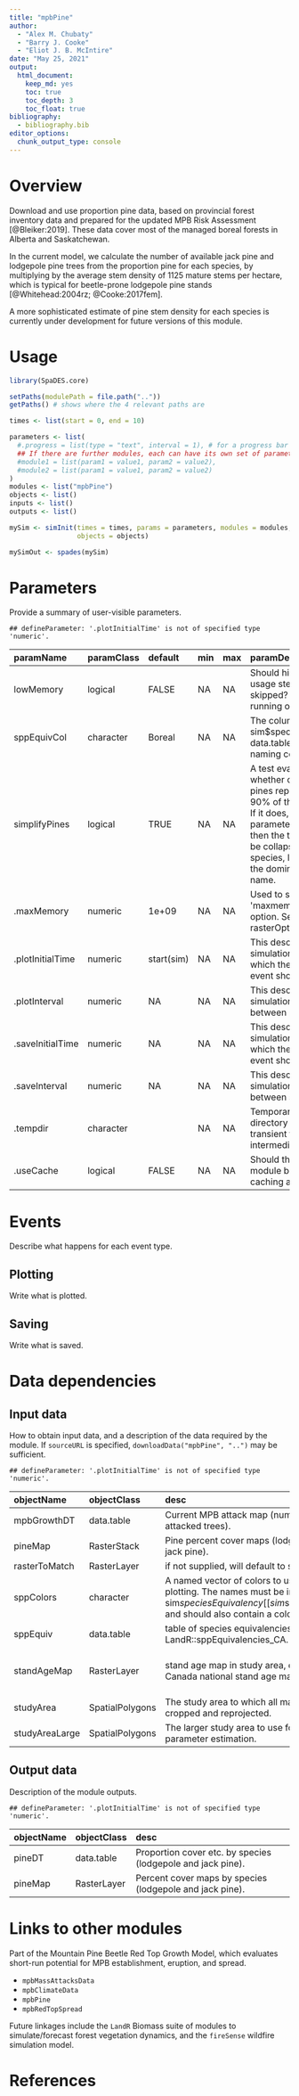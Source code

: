 ```yaml
---
title: "mpbPine"
author:
  - "Alex M. Chubaty"
  - "Barry J. Cooke"
  - "Eliot J. B. McIntire"
date: "May 25, 2021"
output:
  html_document:
    keep_md: yes
    toc: true
    toc_depth: 3
    toc_float: true
bibliography:
  - bibliography.bib
editor_options:
  chunk_output_type: console
---
```




# Overview

Download and use proportion pine data, based on provincial forest inventory data and prepared for the updated MPB Risk Assessment [@Bleiker:2019].
These data cover most of the managed boreal forests in Alberta and Saskatchewan.

In the current model, we calculate the number of available jack pine and lodgepole pine trees from the proportion pine for each species, by multiplying by the average stem density of 1125 mature stems per hectare, which is typical for beetle-prone lodgepole pine stands [@Whitehead:2004rz; @Cooke:2017fem].

A more sophisticated estimate of pine stem density for each species is currently under development for future versions of this module.

# Usage


```r
library(SpaDES.core)

setPaths(modulePath = file.path(".."))
getPaths() # shows where the 4 relevant paths are

times <- list(start = 0, end = 10)

parameters <- list(
  #.progress = list(type = "text", interval = 1), # for a progress bar
  ## If there are further modules, each can have its own set of parameters:
  #module1 = list(param1 = value1, param2 = value2),
  #module2 = list(param1 = value1, param2 = value2)
)
modules <- list("mpbPine")
objects <- list()
inputs <- list()
outputs <- list()

mySim <- simInit(times = times, params = parameters, modules = modules,
                 objects = objects)

mySimOut <- spades(mySim)
```

# Parameters

Provide a summary of user-visible parameters.


```
## defineParameter: '.plotInitialTime' is not of specified type 'numeric'.
```



|paramName        |paramClass |default    |min |max |paramDesc                                                                                                                                                                                                              |
|:----------------|:----------|:----------|:---|:---|:----------------------------------------------------------------------------------------------------------------------------------------------------------------------------------------------------------------------|
|lowMemory        |logical    |FALSE      |NA  |NA  |Should high memory-usage steps be skipped? Useful for running on laptops.                                                                                                                                              |
|sppEquivCol      |character  |Boreal     |NA  |NA  |The column in sim$specieEquivalency data.table to use as a naming convention                                                                                                                                           |
|simplifyPines    |logical    |TRUE       |NA  |NA  |A test evaluating whether one of the pines represents > 90% of the abundance. If it does, and this parameter is TRUE, then the two pines will be collapsed into one species, labelled with the dominmant species name. |
|.maxMemory       |numeric    |1e+09      |NA  |NA  |Used to set the 'maxmemory' raster option. See '?rasterOptions'.                                                                                                                                                       |
|.plotInitialTime |numeric    |start(sim) |NA  |NA  |This describes the simulation time at which the first plot event should occur                                                                                                                                          |
|.plotInterval    |numeric    |NA         |NA  |NA  |This describes the simulation time interval between plot events                                                                                                                                                        |
|.saveInitialTime |numeric    |NA         |NA  |NA  |This describes the simulation time at which the first save event should occur                                                                                                                                          |
|.saveInterval    |numeric    |NA         |NA  |NA  |This describes the simulation time interval between save events                                                                                                                                                        |
|.tempdir         |character  |           |NA  |NA  |Temporary (scratch) directory to use for transient files (e.g., GIS intermediates).                                                                                                                                    |
|.useCache        |logical    |FALSE      |NA  |NA  |Should this entire module be run with caching activated?                                                                                                                                                               |

# Events

Describe what happens for each event type.

## Plotting

Write what is plotted.

## Saving

Write what is saved.

# Data dependencies

## Input data

How to obtain input data, and a description of the data required by the module.
If `sourceURL` is specified, `downloadData("mpbPine", "..")` may be sufficient.


```
## defineParameter: '.plotInitialTime' is not of specified type 'numeric'.
```



|objectName     |objectClass     |desc                                                                                                                                                      |sourceURL                                                                                                                                                                                   |
|:--------------|:---------------|:---------------------------------------------------------------------------------------------------------------------------------------------------------|:-------------------------------------------------------------------------------------------------------------------------------------------------------------------------------------------|
|mpbGrowthDT    |data.table      |Current MPB attack map (number of red attacked trees).                                                                                                    |NA                                                                                                                                                                                          |
|pineMap        |RasterStack     |Pine percent cover maps (lodgepole and jack pine).                                                                                                        |                                                                                                                                                                                            |
|rasterToMatch  |RasterLayer     |if not supplied, will default to standAgeMap                                                                                                              |NA                                                                                                                                                                                          |
|sppColors      |character       |A named vector of colors to use for plotting. The names must be in sim$speciesEquivalency[[sim$sppEquivCol]], and should also contain a color for 'Mixed' |NA                                                                                                                                                                                          |
|sppEquiv       |data.table      |table of species equivalencies. See LandR::sppEquivalencies_CA.                                                                                           |                                                                                                                                                                                            |
|standAgeMap    |RasterLayer     |stand age map in study area, default is Canada national stand age map                                                                                     |http://ftp.maps.canada.ca/pub/nrcan_rncan/Forests_Foret/canada-forests-attributes_attributs-forests-canada/2001-attributes_attributs-2001/NFI_MODIS250m_2001_kNN_Structure_Stand_Age_v1.tif |
|studyArea      |SpatialPolygons |The study area to which all maps will be cropped and reprojected.                                                                                         |NA                                                                                                                                                                                          |
|studyAreaLarge |SpatialPolygons |The larger study area to use for spread parameter estimation.                                                                                             |NA                                                                                                                                                                                          |

## Output data

Description of the module outputs.


```
## defineParameter: '.plotInitialTime' is not of specified type 'numeric'.
```



|objectName |objectClass |desc                                                        |
|:----------|:-----------|:-----------------------------------------------------------|
|pineDT     |data.table  |Proportion cover etc. by species (lodgepole and jack pine). |
|pineMap    |RasterLayer |Percent cover maps by species (lodgepole and jack pine).    |

# Links to other modules

Part of the Mountain Pine Beetle Red Top Growth Model, which evaluates short-run potential for MPB establishment, eruption, and spread.

- `mpbMassAttacksData`
- `mpbClimateData`
- `mpbPine`
- `mpbRedTopSpread`

Future linkages include the `LandR` Biomass suite of modules to simulate/forecast forest vegetation dynamics, and the `fireSense` wildfire simulation model.

# References
